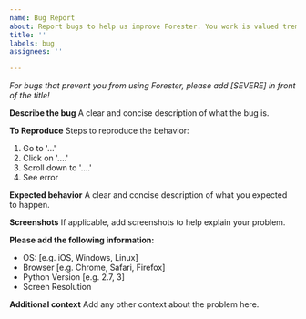 ```yaml
---
name: Bug Report
about: Report bugs to help us improve Forester. You work is valued tremendously!
title: ''
labels: bug
assignees: ''

---
```


_For bugs that prevent you from using Forester, please add [SEVERE] in front of the title!_

**Describe the bug**
A clear and concise description of what the bug is.

**To Reproduce**
Steps to reproduce the behavior:
1. Go to '...'
2. Click on '....'
3. Scroll down to '....'
4. See error

**Expected behavior**
A clear and concise description of what you expected to happen.

**Screenshots**
If applicable, add screenshots to help explain your problem.

**Please add the following information:**
 - OS: [e.g. iOS, Windows, Linux]
 - Browser [e.g. Chrome, Safari, Firefox]
 - Python Version [e.g. 2.7, 3]
 - Screen Resolution

**Additional context**
Add any other context about the problem here.
